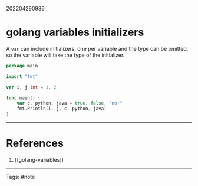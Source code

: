 202204290936

# golang variables initializers

A `var` can include initializers, one per variable and the type can be omitted, so the variable will take the type of the initializer.

```go
package main

import "fmt"

var i, j int = 1, 2

func main() {
	var c, python, java = true, false, "no!"
	fmt.Println(i, j, c, python, java)
}

```


---
# References
1. [[golang-variables]]
---
Tags: #note
